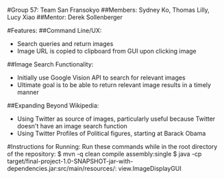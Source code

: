 #Group 57: Team San Fransokyo
##Members:
Sydney Ko, Thomas Lilly, Lucy Xiao
##Mentor:
Derek Sollenberger

#Features:
##Command Line/UX:
- Search queries and return images
- Image URL is copied to clipboard from GUI upon clicking image

##Image Search Functionality:
- Initially use Google Vision API to search for relevant images
- Ultimate goal is to be able to return relevant image results in a timely manner

##Expanding Beyond Wikipedia:
- Using Twitter as source of images, particularly useful because Twitter doesn't have an image search function
- Using Twitter Profiles of Political figures, starting at Barack Obama

#Instructions for Running:
Run these commands while in the root directory of the repository:
$ mvn -q clean compile assembly:single
$ java -cp target/final-project-1.0-SNAPSHOT-jar-with-dependencies.jar:src/main/resources/: view.ImageDisplayGUI
